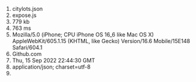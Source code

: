 1. citylots.json
2. expose.js
3. 779 kb
4. 763 ms
5. Mozilla/5.0 (iPhone; CPU iPhone OS 16_6 like Mac OS X) AppleWebKit/605.1.15 (KHTML, like Gecko) Version/16.6 Mobile/15E148 Safari/604.1
6. Github.com
7. Thu, 15 Sep 2022 22:44:30 GMT
8. application/json; charset=utf-8
9. 
